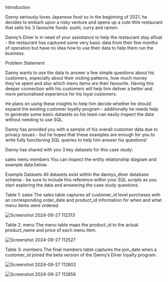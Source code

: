 Introduction

Danny seriously loves Japanese food so in the beginning of 2021, he decides to embark upon a risky venture and opens up a cute little restaurant that sells his 3 favourite foods: sushi, curry and ramen.

Danny’s Diner is in need of your assistance to help the restaurant stay afloat - the restaurant has captured some very basic data from their few months of operation but have no idea how to use their data to help them run the business.

Problem Statement

Danny wants to use the data to answer a few simple questions about his customers, especially about their visiting patterns, how much money they’ve spent and also which menu items are their favourite. Having this deeper connection with his customers will help him deliver a better and more personalised experience for his loyal customers.

He plans on using these insights to help him decide whether he should expand the existing customer loyalty program - additionally he needs help to generate some basic datasets so his team can easily inspect the data without needing to use SQL.

Danny has provided you with a sample of his overall customer data due to privacy issues - but he hopes that these examples are enough for you to write fully functioning SQL queries to help him answer his questions!

Danny has shared with you 3 key datasets for this case study:

sales
menu
members
You can inspect the entity relationship diagram and example data below.


Example Datasets
All datasets exist within the dannys_diner database schema - be sure to include this reference within your SQL scripts as you start exploring the data and answering the case study questions.

Table 1: sales
The sales table captures all customer_id level purchases with an corresponding order_date and product_id information for when and what menu items were ordered.

![Screenshot 2024-09-27 112313](https://github.com/user-attachments/assets/1f937e51-f8b1-4106-a39a-b2da9ae09dac)

Table 2: menu
The menu table maps the product_id to the actual product_name and price of each menu item.

![Screenshot 2024-09-27 112527](https://github.com/user-attachments/assets/6cddfcbc-75ff-469d-9a12-eea82f84355b)

Table 3: members
The final members table captures the join_date when a customer_id joined the beta version of the Danny’s Diner loyalty program.

![Screenshot 2024-09-27 112602](https://github.com/user-attachments/assets/e3c1d230-38a3-45c8-9436-c6d25be65595)



![Screenshot 2024-09-27 112656](https://github.com/user-attachments/assets/c061bc64-b18d-4d7e-a70f-f5b6aa088400)
